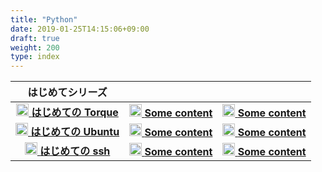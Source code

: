 ```yaml
---
title: "Python"
date: 2019-01-25T14:15:06+09:00
draft: true
weight: 200
type: index
---
```


|はじめてシリーズ|    |    |
|:--:|:--:|:--:|
|[<img class="img-circle" src="http://10.33.232.38/itope/logos/raw/master/torque.gif" width="20" height="20"> **はじめての Torque**](more-content)|[<img class="img-circle" src="http://10.33.232.38/itope/logos/raw/master/torque.gif" width="20" height="20"> **Some content**](some-content)|[<img class="img-circle" src="http://10.33.232.38/itope/logos/raw/master/torque.gif" width="20" height="20"> **Some content**](some-content)|
|[<img class="img-circle" src="http://10.33.232.38/itope/logos/raw/master/ubuntu.jpg" width="20" height="20"> **はじめての Ubuntu**](more-content)|[<img class="img-circle" src="http://10.33.232.38/itope/logos/raw/master/torque.gif" width="20" height="20"> **Some content**](some-content)|[<img class="img-circle" src="http://10.33.232.38/itope/logos/raw/master/torque.gif" width="20" height="20"> **Some content**](some-content)|
|[<img class="img-circle" src="http://10.33.232.38/itope/logos/raw/master/ssh.png" width="20" height="20"> **はじめての ssh**](more-content)|[<img class="img-circle" src="http://10.33.232.38/itope/logos/raw/master/torque.gif" width="20" height="20"> **Some content**](some-content)|[<img class="img-circle" src="http://10.33.232.38/itope/logos/raw/master/torque.gif" width="20" height="20"> **Some content**](some-content)|
